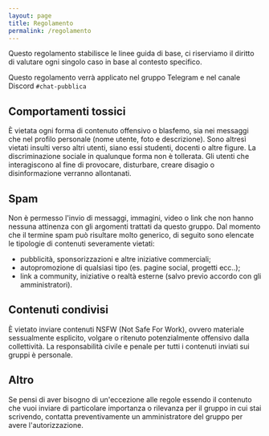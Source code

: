 ```yaml
---
layout: page
title: Regolamento
permalink: /regolamento
---
```

Questo regolamento stabilisce le linee guida di base, ci riserviamo il diritto di valutare ogni singolo caso in base al contesto specifico.

Questo regolamento verrà applicato nel gruppo Telegram e nel canale Discord `#chat-pubblica`

## Comportamenti tossici
È vietata ogni forma di contenuto offensivo o blasfemo, sia nei messaggi che nel profilo personale (nome utente, foto e descrizione). Sono altresì vietati insulti verso altri utenti, siano essi studenti, docenti o altre figure. La discriminazione sociale in qualunque forma non è tollerata. Gli utenti che interagiscono al fine di provocare, disturbare, creare disagio o disinformazione verranno allontanati.

## Spam
Non è permesso l'invio di messaggi, immagini, video o link che non hanno nessuna attinenza con gli argomenti trattati da questo gruppo. Dal momento che il termine spam può risultare molto generico, di seguito sono elencate le tipologie di contenuti severamente vietati:
- pubblicità, sponsorizzazioni e altre iniziative commerciali;
- autopromozione di qualsiasi tipo (es. pagine social, progetti ecc..);
- link a community, iniziative o realtà esterne (salvo previo accordo con gli amministratori).

## Contenuti condivisi
È vietato inviare contenuti NSFW (Not Safe For Work), ovvero materiale sessualmente esplicito, volgare o ritenuto potenzialmente offensivo dalla collettività. La responsabilità civile e penale per tutti i contenuti inviati sui gruppi è personale.

## Altro
Se pensi di aver bisogno di un'eccezione alle regole essendo il contenuto che vuoi inviare di particolare importanza o rilevanza per il gruppo in cui stai scrivendo, contatta preventivamente un amministratore del gruppo per avere l'autorizzazione.

